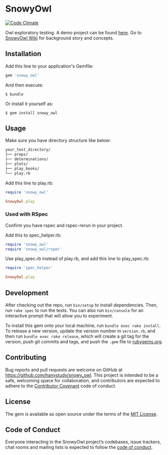 # SnowyOwl

[![Code Climate](https://codeclimate.com/github/hanystudy/snowy_owl/badges/gpa.svg)](https://codeclimate.com/github/hanystudy/snowy_owl)

Owl exploratory testing. A demo project can be found [here](https://github.com/hanystudy/snowy_owl_demo). Go to [SnowyOwl Wiki](https://github.com/hanystudy/snowy_owl/wiki) for background story and concepts.

## Installation

Add this line to your application's Gemfile:

```ruby
gem 'snowy_owl'
```

And then execute:

    $ bundle

Or install it yourself as:

    $ gem install snowy_owl

## Usage

Make sure you have directory structure like below:

```markdown
your_test_directory/
├── props/
├── determinations/
├── plots/
├── play_books/
└── play.rb
```

Add this line to play.rb:

```ruby
require 'snowy_owl'

SnowyOwl.play
```

### Used with RSpec

Confirm you have rspec and rspec-rerun in your project.

Add this to spec_helper.rb:

```ruby
require 'snowy_owl'
require 'snowy_owl/rspec'
```

Use play_spec.rb instead of play.rb, and add this line to play_spec.rb:

```ruby
require 'spec_helper'

SnowyOwl.play
```

## Development

After checking out the repo, run `bin/setup` to install dependencies. Then, run `rake spec` to run the tests. You can also run `bin/console` for an interactive prompt that will allow you to experiment.

To install this gem onto your local machine, run `bundle exec rake install`. To release a new version, update the version number in `version.rb`, and then run `bundle exec rake release`, which will create a git tag for the version, push git commits and tags, and push the `.gem` file to [rubygems.org](https://rubygems.org).

## Contributing

Bug reports and pull requests are welcome on GitHub at https://github.com/hanystudy/snowy_owl. This project is intended to be a safe, welcoming space for collaboration, and contributors are expected to adhere to the [Contributor Covenant](http://contributor-covenant.org) code of conduct.

## License

The gem is available as open source under the terms of the [MIT License](http://opensource.org/licenses/MIT).

## Code of Conduct

Everyone interacting in the SnowyOwl project’s codebases, issue trackers, chat rooms and mailing lists is expected to follow the [code of conduct](https://github.com/hanystudy/snowy_owl/blob/master/CODE_OF_CONDUCT.md).
